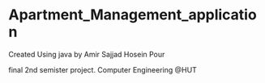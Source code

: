 # Apartment_Management_application
Created Using java by 
Amir Sajjad Hosein Pour




final 2nd semister project.
Computer Engineering @HUT
